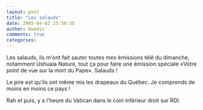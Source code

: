 ```yaml
---
layout: post
title: "Les salauds"
date: 2005-04-03 23:59:35
author: Hoedic
comments: true
categories: 
---
```



Les salauds, ils m'ont fait sauter toutes mes émissions télé du dimanche, notamment Ushuaia Nature, tout ça pour faire une émission spéciale «Votre point de vue sur la mort du Pape». Salauds !

Le pire est qu'ils ont même mis les drapeaux du Québec. Je comprends de moins en moins ce pays !

Rah et puis, y a l'heure du Vatican dans le coin inférieur droit sur RDI.